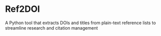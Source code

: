 # Ref2DOI
A Python tool that extracts DOIs and titles from plain-text reference lists to streamline research and citation management
